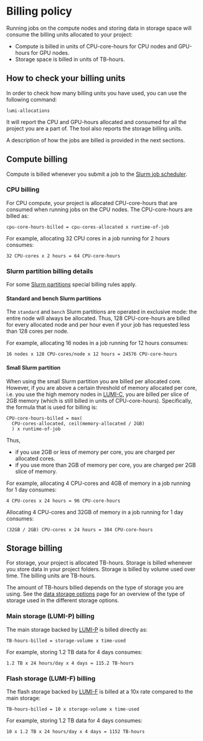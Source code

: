 [lumi-c]: ../../hardware/compute/lumic.md
[lumi-f]: ../../hardware/storage/lumif.md
[lumi-p]: ../../hardware/storage/lumip.md
[slurm-quickstart]: ../../runjobs/scheduled-jobs/slurm-quickstart.md
[slurm-partitions]: ../../runjobs/scheduled-jobs/partitions.md
[data-storage-options]: ../../runjobs/lumi_env/storing-data.md

# Billing policy

Running jobs on the compute nodes and storing data in storage space will consume
the billing units allocated to your project:

- Compute is billed in units of CPU-core-hours for CPU nodes and GPU-hours for
  GPU nodes.
- Storage space is billed in units of TB-hours.

## How to check your billing units

In order to check how many billing units you have used, you can use the 
following command:

```
lumi-allocations
```

It will report the CPU and GPU-hours allocated and consumed for all the project
you are a part of. The tool also reports the storage billing units.

A description of how the jobs are billed is provided in the next sections.  

## Compute billing

Compute is billed whenever you submit a job to the [Slurm job
scheduler][slurm-quickstart].

### CPU billing

For CPU compute, your project is allocated CPU-core-hours that are consumed
when running jobs on the CPU nodes. The CPU-core-hours are billed as:

```text
cpu-core-hours-billed = cpu-cores-allocated x runtime-of-job
```

For example, allocating 32 CPU cores in a job running for 2 hours consumes:

```text
32 CPU-cores x 2 hours = 64 CPU-core-hours
```

### Slurm partition billing details

For some [Slurm partitions][slurm-partitions] special billing rules apply.

#### Standard and bench Slurm partitions

The `standard` and `bench` Slurm partitions are operated in exclusive mode: the
entire node will always be allocated. Thus, 128 CPU-core-hours are billed for
every allocated node and per hour even if your job has requested less than 128
cores per node.

For example, allocating 16 nodes in a job running for 12 hours consumes:

```text
16 nodes x 128 CPU-cores/node x 12 hours = 24576 CPU-core-hours
```

#### Small Slurm partition

When using the small Slurm partition you are billed per allocated core.
However, if you are above a certain threshold of memory allocated per core,
i.e. you use the high memory nodes in [LUMI-C][lumi-c], you are billed per
slice of 2GB memory (which is still billed in units of CPU-core-hours).
Specifically, the formula that is used for billing is:

```text
CPU-core-hours-billed = max(
  CPU-cores-allocated, ceil(memory-allocated / 2GB)
  ) x runtime-of-job
```

Thus,

- if you use 2GB or less of memory per core, you are charged per allocated
  cores.
- if you use more than 2GB of memory per core, you are charged per 2GB slice
  of memory.

For example, allocating 4 CPU-cores and 4GB of memory in a job running for 1 day
consumes:

```text
4 CPU-cores x 24 hours = 96 CPU-core-hours
```

Allocating 4 CPU-cores and 32GB of memory in a job running for 1 day consumes:

```text
(32GB / 2GB) CPU-cores x 24 hours = 384 CPU-core-hours
```

## Storage billing

For storage, your project is allocated TB-hours. Storage is billed whenever you
store data in your project folders. Storage is billed by volume used over time.
The billing units are TB-hours.

The amount of TB-hours billed depends on the type of storage you are using. See
the [data storage options][data-storage-options] page for an overview of the
type of storage used in the different storage options.

### Main storage (LUMI-P) billing

The main storage backed by [LUMI-P][lumi-p] is billed directly as:

```text
TB-hours-billed = storage-volume x time-used
```

For example, storing 1.2 TB data for 4 days consumes:

```text
1.2 TB x 24 hours/day x 4 days = 115.2 TB-hours
```

### Flash storage (LUMI-F) billing

The flash storage backed by [LUMI-F][lumi-f] is billed at a 10x rate compared
to the main storage:

```text
TB-hours-billed = 10 x storage-volume x time-used
```

For example, storing 1.2 TB data for 4 days consumes:

```text
10 x 1.2 TB x 24 hours/day x 4 days = 1152 TB-hours
```

